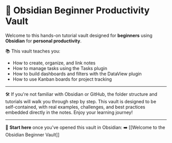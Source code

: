 # 🧠 Obsidian Beginner Productivity Vault

Welcome to this hands-on tutorial vault designed for **beginners** using **Obsidian** for **personal productivity**.

📚 This vault teaches you:

- How to create, organize, and link notes
- How to manage tasks using the Tasks plugin
- How to build dashboards and filters with the DataView plugin
- How to use Kanban boards for project tracking

---

🛠 If you're not familiar with Obsidian or GitHub, the folder structure and tutorials will walk you through step by step.
This vault is designed to be self-contained, with real examples, challenges, and best practices embedded directly in the notes.
Enjoy your learning journey!

---

📍 **Start here** once you've opened this vault in Obsidian:
➡️ [[Welcome to the Obsidian Beginner Vault]]
